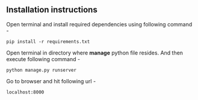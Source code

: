 ## Installation instructions
Open terminal and install required dependencies using following command -

    pip install -r requirements.txt

Open terminal in directory where **manage** python file resides. And then execute following command -

    python manage.py runserver
    
Go to browser and hit following url -

    localhost:8000
